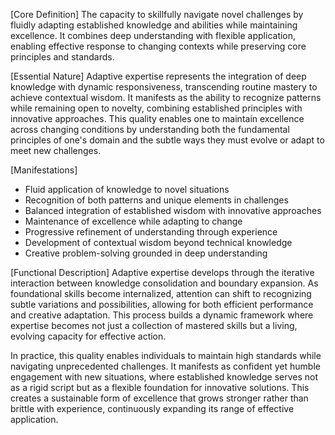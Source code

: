 [Core Definition]
The capacity to skillfully navigate novel challenges by fluidly adapting established knowledge and abilities while maintaining excellence. It combines deep understanding with flexible application, enabling effective response to changing contexts while preserving core principles and standards.

[Essential Nature]
Adaptive expertise represents the integration of deep knowledge with dynamic responsiveness, transcending routine mastery to achieve contextual wisdom. It manifests as the ability to recognize patterns while remaining open to novelty, combining established principles with innovative approaches. This quality enables one to maintain excellence across changing conditions by understanding both the fundamental principles of one's domain and the subtle ways they must evolve or adapt to meet new challenges.

[Manifestations]
- Fluid application of knowledge to novel situations
- Recognition of both patterns and unique elements in challenges
- Balanced integration of established wisdom with innovative approaches
- Maintenance of excellence while adapting to change
- Progressive refinement of understanding through experience
- Development of contextual wisdom beyond technical knowledge
- Creative problem-solving grounded in deep understanding

[Functional Description]
Adaptive expertise develops through the iterative interaction between knowledge consolidation and boundary expansion. As foundational skills become internalized, attention can shift to recognizing subtle variations and possibilities, allowing for both efficient performance and creative adaptation. This process builds a dynamic framework where expertise becomes not just a collection of mastered skills but a living, evolving capacity for effective action.

In practice, this quality enables individuals to maintain high standards while navigating unprecedented challenges. It manifests as confident yet humble engagement with new situations, where established knowledge serves not as a rigid script but as a flexible foundation for innovative solutions. This creates a sustainable form of excellence that grows stronger rather than brittle with experience, continuously expanding its range of effective application.